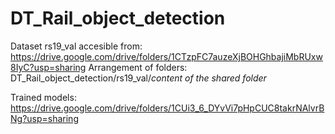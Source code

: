 # DT_Rail_object_detection

Dataset rs19_val accesible from: https://drive.google.com/drive/folders/1CTzpFC7auzeXjBOHGhbajiMbRUxw8IyC?usp=sharing
Arrangement of folders: DT_Rail_object_detection/rs19_val/*content of the shared folder*

Trained models:
https://drive.google.com/drive/folders/1CUi3_6_DYvVi7pHpCUC8takrNAlvrBNg?usp=sharing
